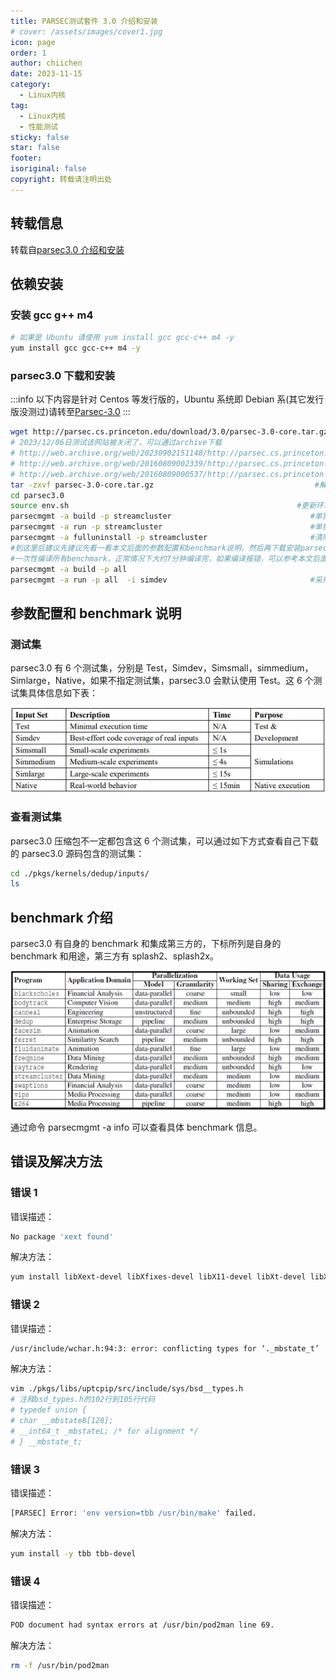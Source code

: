 ```yaml
---
title: PARSEC测试套件 3.0 介绍和安装
# cover: /assets/images/cover1.jpg
icon: page
order: 1
author: chiichen
date: 2023-11-15
category:
  - Linux内核
tag:
  - Linux内核
  - 性能测试
sticky: false
star: false
footer:
isoriginal: false
copyright: 转载请注明出处
---
```


## 转载信息

转载自[parsec3.0 介绍和安装](https://www.jianshu.com/p/b301f0dc0678)

## 依赖安装

### 安装 gcc g++ m4

```bash
# 如果是 Ubuntu 请使用 yum install gcc gcc-c++ m4 -y
yum install gcc gcc-c++ m4 -y

```

### parsec3.0 下载和安装

:::info
以下内容是针对 Centos 等发行版的，Ubuntu 系统即 Debian 系(其它发行版没测过)请转至[Parsec-3.0](https://github.com/chiichen/parsec-3.0)
:::

```bash
wget http://parsec.cs.princeton.edu/download/3.0/parsec-3.0-core.tar.gz
# 2023/12/06日测试该网站被关闭了，可以通过archive下载
# http://web.archive.org/web/20230902151148/http://parsec.cs.princeton.edu/download/3.0/parsec-3.0-core.tar.gz
# http://web.archive.org/web/20160809002339/http://parsec.cs.princeton.edu/download/3.0/parsec-3.0-input-sim.tar.gz
# http://web.archive.org/web/20160809000537/http://parsec.cs.princeton.edu/download/3.0/parsec-3.0-input-native.tar.gz
tar -zxvf parsec-3.0-core.tar.gz                                    #解压压缩包
cd parsec3.0
source env.sh                                                   #更新环境变量
parsecmgmt -a build -p streamcluster                               #单独编译benchmark streamcluster
parsecmgmt -a run -p streamcluster                                 #单独测试benchmark streamcluster
parsecmgmt -a fulluninstall -p streamcluster                       #清除streamcluster文件
#到这里后建议先建议先看一看本文后面的参数配置和benchmark说明，然后再下载安装parsec3.0
#一次性编译所有benchmark，正常情况下大约7分钟编译完，如果编译报错，可以参考本文后面列出的错误描述及解决方法
parsecmgmt -a build -p all
parsecmgmt -a run -p all  -i simdev                                #采用所有benchmark进行测试
```

## 参数配置和 benchmark 说明

### 测试集

parsec3.0 有 6 个测试集，分别是 Test，Simdev，Simsmall，simmedium，Simlarge，Native，如果不指定测试集，parsec3.0 会默认使用 Test。这 6 个测试集具体信息如下表：

![Alt text](images/parsec3.0%E4%BB%8B%E7%BB%8D%E5%92%8C%E5%AE%89%E8%A3%85/image.png)

### 查看测试集

parsec3.0 压缩包不一定都包含这 6 个测试集，可以通过如下方式查看自己下载的 parsec3.0 源码包含的测试集：

```bash
cd ./pkgs/kernels/dedup/inputs/
ls
```

## benchmark 介绍

parsec3.0 有自身的 benchmark 和集成第三方的，下标所列是自身的 benchmark 和用途，第三方有 splash2、splash2x。

![Alt text](images/parsec3.0%E4%BB%8B%E7%BB%8D%E5%92%8C%E5%AE%89%E8%A3%85/image-1.png)

通过命令 parsecmgmt -a info 可以查看具体 benchmark 信息。

## 错误及解决方法

### 错误 1

错误描述：

```bash
No package 'xext found'
```

解决方法：

```bash
yum install libXext-devel libXfixes-devel libX11-devel libXt-devel libXmu-devel libXi-devel -y
```

### 错误 2

错误描述：

```bash
/usr/include/wchar.h:94:3: error: conflicting types for ‘._mbstate_t’
```

解决方法：

```bash
vim ./pkgs/libs/uptcpip/src/include/sys/bsd__types.h
# 注释bsd_types.h的102行到105行代码
# typedef union {
# char __mbstate8[128];
# __int64_t _mbstateL; /* for alignment */
# } __mbstate_t;
```

### 错误 3

错误描述：

```bash
[PARSEC] Error: 'env version=tbb /usr/bin/make' failed.
```

解决方法：

```bash
yum install -y tbb tbb-devel
```

### 错误 4

错误描述：

```bash
POD document had syntax errors at /usr/bin/pod2man line 69.
```

解决方法：

```bash
rm -f /usr/bin/pod2man
```
